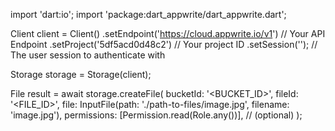import 'dart:io';
import 'package:dart_appwrite/dart_appwrite.dart';

Client client = Client()
    .setEndpoint('https://cloud.appwrite.io/v1') // Your API Endpoint
    .setProject('5df5acd0d48c2') // Your project ID
    .setSession(''); // The user session to authenticate with

Storage storage = Storage(client);

File result = await storage.createFile(
    bucketId: '<BUCKET_ID>',
    fileId: '<FILE_ID>',
    file: InputFile(path: './path-to-files/image.jpg', filename: 'image.jpg'),
    permissions: [Permission.read(Role.any())], // (optional)
);
